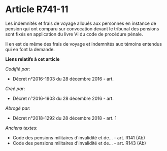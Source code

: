# Article R741-11

Les indemnités et frais de voyage alloués aux personnes en instance de pension qui ont comparu sur convocation devant le
tribunal des pensions sont fixés en application du livre VI du code de procédure pénale.

Il en est de même des frais de voyage et indemnités aux témoins entendus qui en font la demande.

**Liens relatifs à cet article**

_Codifié par_:

  - Décret n°2016-1903 du 28 décembre 2016 - art.

_Créé par_:

  - Décret n°2016-1903 du 28 décembre 2016 - art.

_Abrogé par_:

  - Décret n°2018-1292 du 28 décembre 2018 - art. 1

_Anciens textes_:

  - Code des pensions militaires d'invalidité et de... - art. R141 (Ab)
  - Code des pensions militaires d'invalidité et de... - art. R143 (Ab)
